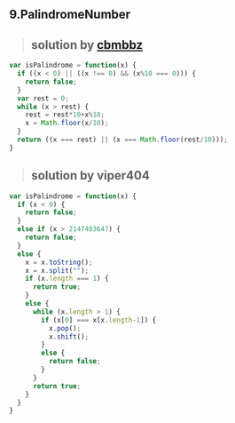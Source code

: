 ## 9.PalindromeNumber
> ## solution by [cbmbbz](https://discuss.leetcode.com/topic/8090/9-line-accepted-java-code-without-the-need-of-handling-overflow)

```javascript
var isPalindrome = function(x) {
  if ((x < 0) || ((x !== 0) && (x%10 === 0))) {
    return false;
  }
  var rest = 0;
  while (x > rest) {
    rest = rest*10+x%10;
    x = Math.floor(x/10);
  }
  return ((x === rest) || (x === Math.floor(rest/10)));
}
```
> ## solution by viper404

```javascript
var isPalindrome = function(x) {
  if (x < 0) {
    return false;
  }
  else if (x > 2147483647) {
    return false;
  }
  else {
    x = x.toString();
    x = x.split("");
    if (x.length === 1) {
      return true;
    }
    else {
      while (x.length > 1) {
        if (x[0] === x[x.length-1]) {
          x.pop();
          x.shift();
        }
        else {
          return false;
        }
      }
      return true;
    }
  }
}
```
